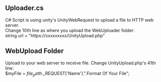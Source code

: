 ## Uploader.cs
C# Script is using unity's UnityWebRequest to upload a file to HTTP web server.  
Change 10th line as where you upload the WebUploader folder:  
string url = "https://xxxxxxxxx/UnityUpload.php"  
## WebUpload Folder
Upload to your web server to receive file.
Change UnityUpload.php's 41th line:  
$myFile = $file_path.$_REQUEST['Name'].".Format Of Your File";
